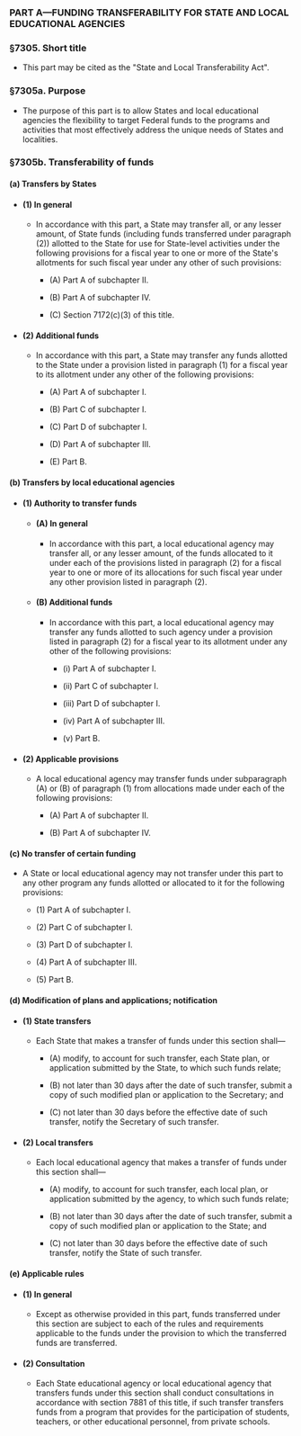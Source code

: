 ### PART A—FUNDING TRANSFERABILITY FOR STATE AND LOCAL EDUCATIONAL AGENCIES

### §7305. Short title
* This part may be cited as the "State and Local Transferability Act".

### §7305a. Purpose
* The purpose of this part is to allow States and local educational agencies the flexibility to target Federal funds to the programs and activities that most effectively address the unique needs of States and localities.

### §7305b. Transferability of funds
#### (a) Transfers by States
* #### (1) In general
  * In accordance with this part, a State may transfer all, or any lesser amount, of State funds (including funds transferred under paragraph (2)) allotted to the State for use for State-level activities under the following provisions for a fiscal year to one or more of the State's allotments for such fiscal year under any other of such provisions:

    * (A) Part A of subchapter II.

    * (B) Part A of subchapter IV.

    * (C) Section 7172(c)(3) of this title.

* #### (2) Additional funds
  * In accordance with this part, a State may transfer any funds allotted to the State under a provision listed in paragraph (1) for a fiscal year to its allotment under any other of the following provisions:

    * (A) Part A of subchapter I.

    * (B) Part C of subchapter I.

    * (C) Part D of subchapter I.

    * (D) Part A of subchapter III.

    * (E) Part B.

#### (b) Transfers by local educational agencies
* #### (1) Authority to transfer funds
  * #### (A) In general
    * In accordance with this part, a local educational agency may transfer all, or any lesser amount, of the funds allocated to it under each of the provisions listed in paragraph (2) for a fiscal year to one or more of its allocations for such fiscal year under any other provision listed in paragraph (2).

  * #### (B) Additional funds
    * In accordance with this part, a local educational agency may transfer any funds allotted to such agency under a provision listed in paragraph (2) for a fiscal year to its allotment under any other of the following provisions:

      * (i) Part A of subchapter I.

      * (ii) Part C of subchapter I.

      * (iii) Part D of subchapter I.

      * (iv) Part A of subchapter III.

      * (v) Part B.

* #### (2) Applicable provisions
  * A local educational agency may transfer funds under subparagraph (A) or (B) of paragraph (1) from allocations made under each of the following provisions:

    * (A) Part A of subchapter II.

    * (B) Part A of subchapter IV.

#### (c) No transfer of certain funding
* A State or local educational agency may not transfer under this part to any other program any funds allotted or allocated to it for the following provisions:

  * (1) Part A of subchapter I.

  * (2) Part C of subchapter I.

  * (3) Part D of subchapter I.

  * (4) Part A of subchapter III.

  * (5) Part B.

#### (d) Modification of plans and applications; notification
* #### (1) State transfers
  * Each State that makes a transfer of funds under this section shall—

    * (A) modify, to account for such transfer, each State plan, or application submitted by the State, to which such funds relate;

    * (B) not later than 30 days after the date of such transfer, submit a copy of such modified plan or application to the Secretary; and

    * (C) not later than 30 days before the effective date of such transfer, notify the Secretary of such transfer.

* #### (2) Local transfers
  * Each local educational agency that makes a transfer of funds under this section shall—

    * (A) modify, to account for such transfer, each local plan, or application submitted by the agency, to which such funds relate;

    * (B) not later than 30 days after the date of such transfer, submit a copy of such modified plan or application to the State; and

    * (C) not later than 30 days before the effective date of such transfer, notify the State of such transfer.

#### (e) Applicable rules
* #### (1) In general
  * Except as otherwise provided in this part, funds transferred under this section are subject to each of the rules and requirements applicable to the funds under the provision to which the transferred funds are transferred.

* #### (2) Consultation
  * Each State educational agency or local educational agency that transfers funds under this section shall conduct consultations in accordance with section 7881 of this title, if such transfer transfers funds from a program that provides for the participation of students, teachers, or other educational personnel, from private schools.